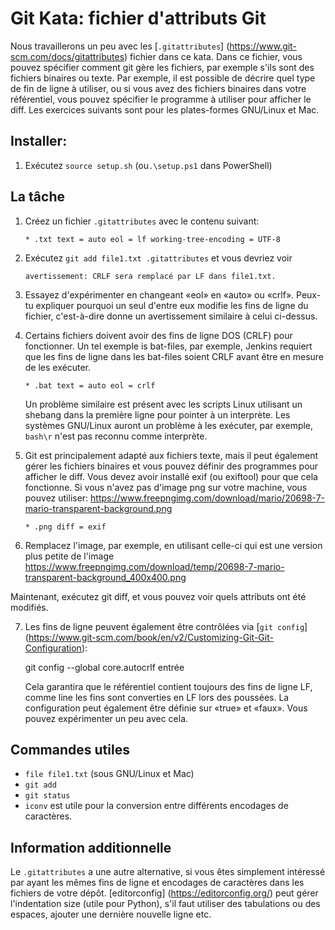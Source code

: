 # Git Kata: fichier d'attributs Git

Nous travaillerons un peu avec les [`.gitattributes`] (https://www.git-scm.com/docs/gitattributes)
fichier dans ce kata. Dans ce fichier, vous pouvez spécifier comment git gère les fichiers, par exemple s'ils sont des fichiers binaires ou texte. Par exemple, il est possible de décrire quel type de
fin de ligne à utiliser, ou si vous avez des fichiers binaires dans votre référentiel,
vous pouvez spécifier le programme à utiliser pour afficher le diff. Les exercices suivants
sont pour les plates-formes GNU/Linux et Mac.

## Installer:

1. Exécutez `source setup.sh` (ou`.\setup.ps1` dans PowerShell)

## La tâche

1. Créez un fichier `.gitattributes` avec le contenu suivant:

    `* .txt text = auto eol = lf working-tree-encoding = UTF-8`

2. Exécutez `git add file1.txt .gitattributes` et vous devriez voir

    `avertissement: CRLF sera remplacé par LF dans file1.txt.`

3. Essayez d'expérimenter en changeant «eol» en «auto» ou «crlf». Peux-tu expliquer
   pourquoi un seul d'entre eux modifie les fins de ligne du fichier, c'est-à-dire donne un
   avertissement similaire à celui ci-dessus.

4. Certains fichiers doivent avoir des fins de ligne DOS (CRLF) pour fonctionner. Un tel exemple
   is bat-files, par exemple, Jenkins requiert que les fins de ligne dans les bat-files soient CRLF avant
   être en mesure de les exécuter.

   `* .bat text = auto eol = crlf`

   Un problème similaire est présent avec les scripts Linux utilisant un shebang dans la première ligne pour pointer
   à un interprète. Les systèmes GNU/Linux auront un problème à les exécuter, par exemple, `bash\r` n'est pas
   reconnu comme interprète.

5. Git est principalement adapté aux fichiers texte, mais il peut également gérer les fichiers binaires
   et vous pouvez définir des programmes pour afficher le diff. Vous devez avoir installé exif (ou exiftool)
   pour que cela fonctionne. Si vous n'avez pas d'image png sur votre machine, vous pouvez utiliser:
   https://www.freepngimg.com/download/mario/20698-7-mario-transparent-background.png

    `* .png diff = exif`

6. Remplacez l'image, par exemple, en utilisant celle-ci qui est une version plus petite de l'image
  https://www.freepngimg.com/download/temp/20698-7-mario-transparent-background_400x400.png

  Maintenant, exécutez git diff, et vous pouvez voir quels attributs ont été modifiés.

7. Les fins de ligne peuvent également être contrôlées via
   [`git config`] (https://www.git-scm.com/book/en/v2/Customizing-Git-Git-Configuration):

    git config --global core.autocrlf entrée

   Cela garantira que le référentiel contient toujours des fins de ligne LF, comme line
   les fins sont converties en LF lors des poussées. La configuration peut également être définie sur «true»
   et «faux». Vous pouvez expérimenter un peu avec cela.

## Commandes utiles

- `file file1.txt` (sous GNU/Linux et Mac)
- `git add`
- `git status`
- `iconv` est utile pour la conversion entre différents encodages de caractères.

## Information additionnelle

Le `.gitattributes` a une autre alternative, si vous êtes simplement intéressé par
ayant les mêmes fins de ligne et encodages de caractères dans les fichiers de votre
dépôt. [editorconfig] (https://editorconfig.org/) peut gérer l'indentation
size (utile pour Python), s'il faut utiliser des tabulations ou des espaces, ajouter une dernière nouvelle ligne
etc.
